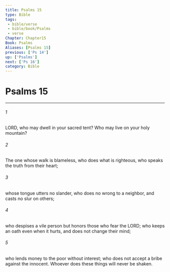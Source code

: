 ```yaml
---
title: Psalms 15
type: Bible
tags:
 - bible/verse
 - bible/book/Psalms
 - verse
Chapter: Chapter15
Book: Psalms
Aliases: [Psalms 15]
previous: ['Ps 14']
up: ['Psalms']
next: ['Ps 16']
category: Bible
---
```

# Psalms 15

***


###### 1 
LORD, who may dwell in your sacred tent? Who may live on your holy mountain? 

###### 2 
The one whose walk is blameless, who does what is righteous, who speaks the truth from their heart; 

###### 3 
whose tongue utters no slander, who does no wrong to a neighbor, and casts no slur on others; 

###### 4 
who despises a vile person but honors those who fear the LORD; who keeps an oath even when it hurts, and does not change their mind; 

###### 5 
who lends money to the poor without interest; who does not accept a bribe against the innocent. Whoever does these things will never be shaken. 
